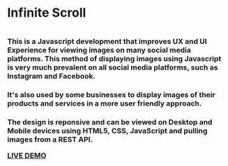 <h1>Infinite Scroll<h1/>

<h3>This is a Javascript development that improves UX and UI Experience for viewing images on many social media platforms. This method of displaying images using Javascript is very much prevalent on all social media platforms, such as Instagram and Facebook. 
<p><p/>
<h3>It's also used by some businesses to display images of their products and services in a more user friendly approach.<h3/>
<p><p/>
  <p><p/>
The design is reponsive and can be viewed on Desktop and Mobile devices using HTML5, CSS, JavaScript and pulling images from a REST API.
  
<a href="https://jmeboji.github.io/Infinite-Scroll">LIVE DEMO</a>
